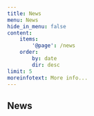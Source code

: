 ```yaml
---
title: News
menu: News
hide_in_menu: false
content:
    items:
        '@page': /news
    order:
        by: date
        dir: desc
limit: 5
moreinfotext: More info...
---
```


## News
